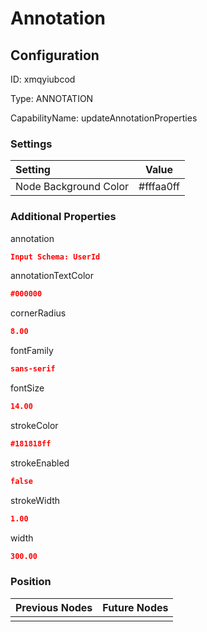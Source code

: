 # Annotation
## Configuration
ID:  xmqyiubcod

Type: ANNOTATION 

CapabilityName: updateAnnotationProperties

### Settings
| Setting | Value  |
| :------------------------ | ---------------------------------------- |
| Node Background Color | #fffaa0ff | 

 




### Additional Properties
annotation
 ```json 
Input Schema: UserId
```


annotationTextColor
 ```json 
#000000
```


cornerRadius
 ```json 
8.00
```


fontFamily
 ```json 
sans-serif
```


fontSize
 ```json 
14.00
```


strokeColor
 ```json 
#181818ff
```


strokeEnabled
 ```json 
false
```


strokeWidth
 ```json 
1.00
```


width
 ```json 
300.00
```




### Position
| Previous Nodes | Future Nodes |
| :------------- | ------------ |
|  |  |